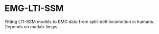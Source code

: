 # EMG-LTI-SSM
Fitting LTI-SSM models to EMG data from split-belt locomotion in humans. Depends on matlab-linsys
